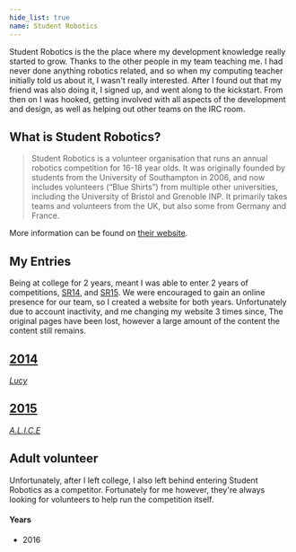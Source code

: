 ```yaml
---
hide_list: true
name: Student Robotics
---
```


Student Robotics is the the place where my development knowledge really started to grow. Thanks to the other people in my team teaching me. I had never done anything robotics related, and so when my computing teacher initially told us about it, I wasn't really interested. After I found out that my friend was also doing it, I signed up, and went along to the kickstart. From then on I was hooked, getting involved with all aspects of the development and design, as well as helping out other teams on the IRC room.

## What is Student Robotics?
> Student Robotics is a volunteer organisation that runs an annual robotics competition for 16-18 year olds. It was originally founded by students from the University of Southampton in 2006, and now includes volunteers (“Blue Shirts”) from multiple other universities, including the University of Bristol and Grenoble INP. It primarily takes teams and volunteers from the UK, but also some from Germany and France.

More information can be found on [their website](https://studentrobotics.org).

## My Entries
Being at college for 2 years, meant I was able to enter 2 years of competitions, [SR14](2014), and [SR15](2015). We were encouraged to gain an online presence for our team, so I created a website for both years. Unfortunately due to account inactivity, and me changing my website 3 times since, The original pages have been lost, however a large amount of the content the content still remains.


<div class="row outer-gutter">
  <div class="col-sm-6">
    <a href="/robotics/2014/" class="portfolio-box image" data-image="https://c2.staticflickr.com/8/7670/17115168179_1ef30ac6e9_b.jpg">
      <div class="portfolio-box-caption">
        <div class="portfolio-box-caption-content">
          <div class="project-name">
            <h2>2014</h2>
          </div>
          <div class="project-category">
            <i>Lucy</i>
          </div>
        </div>
      </div>
    </a>
  </div>
  <div class="col-sm-6">
    <a href="/robotics/2015/" class="portfolio-box image" data-image="https://c2.staticflickr.com/8/7726/17309695331_584e7de16c_b.jpg">
      <div class="portfolio-box-caption">
        <div class="portfolio-box-caption-content">
          <div class="project-name">
            <h2>2015</h2>
          </div>
          <div class="project-category">
            <i>A.L.I.C.E</i>
          </div>
        </div>
      </div>
    </a>
  </div>
</div>

## Adult volunteer
Unfortunately, after I left college, I also left behind entering Student Robotics as a competitor. Fortunately for me however, they're always looking for volunteers to help run the competition itself.
#### Years
- 2016
